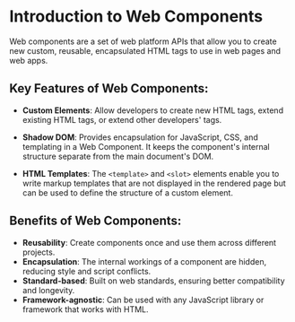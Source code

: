 # Introduction to Web Components

Web components are a set of web platform APIs that allow you to create new custom, reusable, encapsulated HTML tags to use in web pages and web apps.

## Key Features of Web Components:

- **Custom Elements**: Allow developers to create new HTML tags, extend existing HTML tags, or extend other developers' tags.

- **Shadow DOM**: Provides encapsulation for JavaScript, CSS, and templating in a Web Component. It keeps the component's internal structure separate from the main document's DOM.

- **HTML Templates**: The `<template>` and `<slot>` elements enable you to write markup templates that are not displayed in the rendered page but can be used to define the structure of a custom element.

## Benefits of Web Components:

- **Reusability**: Create components once and use them across different projects.
- **Encapsulation**: The internal workings of a component are hidden, reducing style and script conflicts.
- **Standard-based**: Built on web standards, ensuring better compatibility and longevity.
- **Framework-agnostic**: Can be used with any JavaScript library or framework that works with HTML.




